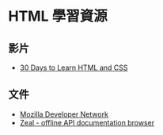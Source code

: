 # HTML 學習資源

## 影片
* [30 Days to Learn HTML and CSS](http://getbootstrap.com/)


## 文件
* [Mozilla Developer Network](https://developer.mozilla.org/en-US/)
* [Zeal - offline API documentation browser](http://zealdocs.org/)
